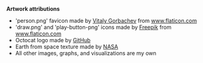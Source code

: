 <b>Artwork attributions</b>
<ul class="attributions">
	<li>'person.png' favicon made by <a href="https://www.flaticon.com/authors/vitaly-gorbachev" title="Vitaly Gorbachev">Vitaly Gorbachev</a> from <a href="https://www.flaticon.com/" title="Flaticon">www.flaticon.com</a></li>
	<li>'draw.png' and 'play-button-png' icons made by <a href="https://www.flaticon.com/authors/freepik" title="Freepik">Freepik</a> from <a href="https://www.flaticon.com/" title="Flaticon">www.flaticon.com</a>
	<li>Octocat logo made by <a href="https://github.com/logos">GitHub</a></li>
	<li>Earth from space texture made by <a href="https://visibleearth.nasa.gov/collection/1484/blue-marble">NASA</a></li>
	<li>All other images, graphs, and visualizations are my own</li>
</ul>
